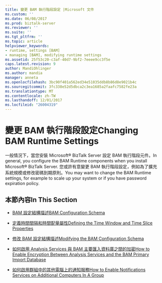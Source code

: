 ```yaml
---
title: 變更 BAM 執行階段設定 |Microsoft 文件
ms.custom: ''
ms.date: 06/08/2017
ms.prod: biztalk-server
ms.reviewer: ''
ms.suite: ''
ms.tgt_pltfrm: ''
ms.topic: article
helpviewer_keywords:
- runtime, settings [BAM]
- managing [BAM], modifying runtime settings
ms.assetid: 25f53c20-c3af-40d7-9bf2-7eeee9cc3f5e
caps.latest.revision: 9
author: MandiOhlinger
ms.author: mandia
manager: anneta
ms.openlocfilehash: 3bc90f401a562ed34e51035ddb8b86d8e9021b4c
ms.sourcegitcommit: 3fc338e52d5dbca2c3ea1685a2faafc7582fe23a
ms.translationtype: MT
ms.contentlocale: zh-TW
ms.lasthandoff: 12/01/2017
ms.locfileid: "26004319"
---
```

# <a name="changing-bam-runtime-settings"></a><span data-ttu-id="22fee-102">變更 BAM 執行階段設定</span><span class="sxs-lookup"><span data-stu-id="22fee-102">Changing BAM Runtime Settings</span></span>
<span data-ttu-id="22fee-103">一般情況下，當您安裝 Microsoft® BizTalk Server 設定 BAM 執行階段元件。</span><span class="sxs-lookup"><span data-stu-id="22fee-103">In general, you configure the BAM Runtime components when you install Microsoft® BizTalk Server.</span></span> <span data-ttu-id="22fee-104">您或許有意變更 BAM 執行階段設定，例如為了擴充系統規模或修改密碼到期原則。</span><span class="sxs-lookup"><span data-stu-id="22fee-104">You may want to change the BAM Runtime settings, for example to scale up your system or if you have password expiration policy.</span></span>  
  
## <a name="in-this-section"></a><span data-ttu-id="22fee-105">本節內容</span><span class="sxs-lookup"><span data-stu-id="22fee-105">In This Section</span></span>  
  
-   [<span data-ttu-id="22fee-106">BAM 設定結構描述</span><span class="sxs-lookup"><span data-stu-id="22fee-106">BAM Configuration Schema</span></span>](../core/bam-configuration-schema.md)  
  
-   [<span data-ttu-id="22fee-107">定義時間間隔和時間配量屬性</span><span class="sxs-lookup"><span data-stu-id="22fee-107">Defining the Time Window and Time Slice Properties</span></span>](../core/defining-the-time-window-and-time-slice-properties.md)  
  
-   [<span data-ttu-id="22fee-108">修改 BAM 設定結構描述</span><span class="sxs-lookup"><span data-stu-id="22fee-108">Modifying the BAM Configuration Schema</span></span>](../core/modifying-the-bam-configuration-schema.md)  
  
-   [<span data-ttu-id="22fee-109">如何啟用 Analysis Services 與 BAM 主要匯入資料庫之間的加密</span><span class="sxs-lookup"><span data-stu-id="22fee-109">How to Enable Encryption Between Analysis Services and the BAM Primary Import Database</span></span>](../core/enable-encryption-between-analysis-services-and-bam-primary-import-database.md)  
  
-   [<span data-ttu-id="22fee-110">如何啟用群組中的其他電腦上的通知服務</span><span class="sxs-lookup"><span data-stu-id="22fee-110">How to Enable Notifications Services on Additional Computers In A Group</span></span>](../core/how-to-enable-notifications-services-on-additional-computers-in-a-group.md)